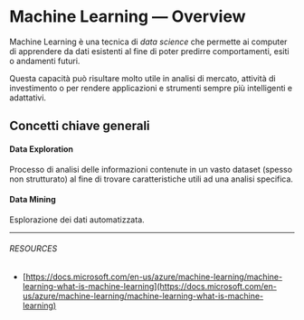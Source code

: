 # Machine Learning — Overview

Machine Learning è una tecnica di _data science_ che permette ai computer di apprendere da dati esistenti al fine di poter predirre comportamenti, esiti o andamenti futuri.

Questa capacità può risultare molto utile in analisi di mercato, attività di investimento o per rendere applicazioni e strumenti sempre più intelligenti e adattativi.

## Concetti chiave generali

#### Data Exploration

Processo di analisi delle informazioni contenute in un vasto dataset \(spesso non strutturato\) al fine di trovare caratteristiche utili ad una analisi specifica.

#### Data Mining

Esplorazione dei dati automatizzata.

---

###### RESOURCES

* [https://docs.microsoft.com/en-us/azure/machine-learning/machine-learning-what-is-machine-learning](https://docs.microsoft.com/en-us/azure/machine-learning/machine-learning-what-is-machine-learning)



